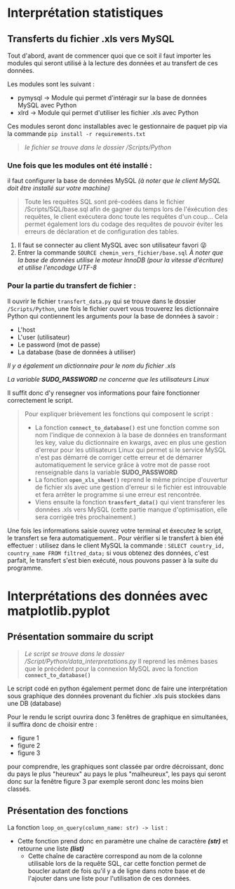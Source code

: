 # Interprétation statistiques

## Transferts du fichier .xls vers MySQL

Tout d'abord, avant de commencer quoi que ce soit il faut importer les modules qui seront utilisé à la lecture des données et au transfert de ces données.

Les modules sont les suivant :
  - pymysql -> Module qui permet d'intéragir sur la base de données MySQL avec Python
  - xlrd -> Module qui permet d'utiliser les fichier .xls avec Python

Ces modules seront donc installables avec le gestionnaire de paquet pip via la commande `pip install -r requirements.txt` 
> *le fichier se trouve dans le dossier /Scripts/Python*


### Une fois que les modules ont été installé :
il faut configurer la base de données MySQL *(à noter que le client MySQL doit être installé sur votre machine)*
> Toute les requêtes SQL sont pré-codées dans le fichier /Scripts/SQL/base.sql afin de gagner du temps lors de l'éxécution des requêtes, le client exécutera
> donc toute les requêtes d'un coup... Cela permet également lors du codage des requêtes de pouvoir éviter les erreurs de déclaration et
> de configuration des tables.
1. Il faut se connecter au client MySQL avec son utilisateur favori 😜
2. Entrer la commande `SOURCE chemin_vers_fichier/base.sql`
*À noter que la base de données utilise le moteur InnoDB (pour la vitesse d'écriture) et utilise l'encodage UTF-8*

### Pour la partie du transfert de fichier : 
Il ouvrir le fichier `transfert_data.py` qui se trouve dans le dossier `/Scripts/Python`, une fois le fichier ouvert vous trouverez les dictionnaire Python
qui contiennent les arguments pour la base de données à savoir :
  - L'host
  - L'user (utilisateur)
  - Le password (mot de passe)
  - La database (base de données à utiliser)

*Il y a également un dictionnaire pour le nom du fichier .xls*

*La variable **SUDO_PASSWORD** ne concerne que les utilisateurs Linux*

Il suffit donc d'y rensegner vos informations pour faire fonctionner correctement le script.

> Pour expliquer brièvement les fonctions qui composent le script :
>   - La fonction **`connect_to_database()`** est une fonction comme son nom l'indique de connexion à la base de données en transformant les key, value du dictionnaire en kwargs, avec en plus une gestion d'erreur pour les utilisateurs Linux qui permet si le service MySQL n'est pas démarré de corriger cette erreur et de démarrer automatiquement le service grâce à votre mot de passe root renseignable dans la variable **SUDO_PASSWORD**
>   - La fonction **`open_xls_sheet()`** reprend le même principe d'ouvertur de fichier xls avec une gestion d'erreur si le fichier est introuvable et fera arrêter le programme si une erreur est rencontrée.
>   - Viens ensuite la fonction **`transfert_data()`** qui vient transferer les données .xls vers MySQL (cette partie manque d'optimisation, elle sera corrigée très prochainement.)

Une fois les informations saisie ouvrez votre terminal et éxecutez le script, le transfert se fera automatiquement..
Pour vérifier si le transfert à bien été effectuer : utilisez dans le client MySQL la commande : `SELECT country_id, country_name FROM filtred_data;`
si vous obtenez des données, c'est parfait, le transfert s'est bien exécuté, nous pouvons passer à la suite du programme.

# Interprétations des données avec matplotlib.pyplot
## Présentation sommaire du script
> *Le script se trouve dans le dossier /Script/Python/data_interpretations.py*
> Il reprend les mêmes bases que le précédent pour la connexion MySQL avec la fonction **`connect_to_database()`**

Le script codé en python également permet donc de faire une interprétation sous graphique des données provenant du fichier .xls puis stockées dans une DB (database)

Pour le rendu le script ouvrira donc 3 fenêtres de graphique en simultanées, il suffira donc de choisir entre :
  - figure 1
  - figure 2
  - figure 3

pour comprendre, les graphiques sont classée par ordre décroissant, donc du pays le plus "heureux" au pays le plus "malheureux", les pays qui seront donc sur la fenêtre figure 3 par exemple seront donc les moins bien classés.

## Présentation des fonctions
La fonction `loop_on_query(column_name: str) -> list` :
  - Cette fonction prend donc en paramètre une chaîne de caractère ***(str)*** et retourne une liste ***(list)***
    - Cette chaîne de caractère correspond au nom de la colonne utilisable lors de la requête SQL, car cette fonction permet de boucler autant de fois qu'il y a de ligne dans notre base et de l'ajouter dans une liste pour l'utilisation de ces données.
